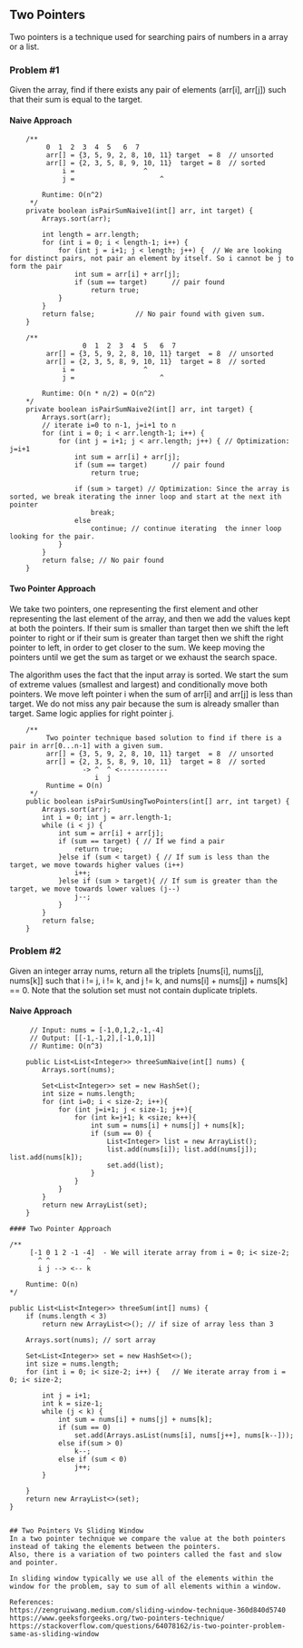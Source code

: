 ## Two Pointers
Two pointers is a technique used for searching pairs of numbers in a array or a list.

### Problem #1
Given the array, find if there exists any pair of elements (arr[i], arr[j]) such that their sum is equal to the target.

#### Naive Approach
```
    /**
         0  1  2  3  4  5   6  7
         arr[] = {3, 5, 9, 2, 8, 10, 11} target  = 8  // unsorted
         arr[] = {2, 3, 5, 8, 9, 10, 11}  target = 8  // sorted
             i =                 ^
             j =                     ^

        Runtime: O(n^2)
     */
    private boolean isPairSumNaive1(int[] arr, int target) {
        Arrays.sort(arr);

        int length = arr.length;
        for (int i = 0; i < length-1; i++) {
            for (int j = i+1; j < length; j++) {  // We are looking for distinct pairs, not pair an element by itself. So i cannot be j to form the pair
                int sum = arr[i] + arr[j];
                if (sum == target)      // pair found
                    return true;
            }
        }
        return false;          // No pair found with given sum.
    }

    /**
                  0  1  2  3  4  5   6  7
         arr[] = {3, 5, 9, 2, 8, 10, 11} target  = 8  // unsorted
         arr[] = {2, 3, 5, 8, 9, 10, 11}  target = 8  // sorted
             i =                 ^
             j =                     ^

        Runtime: O(n * n/2) = O(n^2)
    */
    private boolean isPairSumNaive2(int[] arr, int target) {
        Arrays.sort(arr);
        // iterate i=0 to n-1, j=i+1 to n
        for (int i = 0; i < arr.length-1; i++) {
            for (int j = i+1; j < arr.length; j++) { // Optimization: j=i+1
                int sum = arr[i] + arr[j];
                if (sum == target)      // pair found
                    return true;

                if (sum > target) // Optimization: Since the array is sorted, we break iterating the inner loop and start at the next ith pointer
                    break;
                else
                    continue; // continue iterating  the inner loop looking for the pair.
            }
        }
        return false; // No pair found
    }
```

#### Two Pointer Approach

We take two pointers, one representing the first element and other representing the last element of the array, and then we add the values kept at both the pointers.
If their sum is smaller than target then we shift the left pointer to right or if their sum is greater than target then we shift the right pointer to left, in order to get closer to the sum.
We keep moving the pointers until we get the sum as target or we exhaust the search space.

The algorithm uses the fact that the input array is sorted. We start the sum of extreme values (smallest and largest) and conditionally move both pointers.
We move left pointer i when the sum of arr[i] and arr[j] is less than target. We do not miss any pair because the sum is already smaller than target. Same logic applies for right pointer j.
```
    /**
         Two pointer technique based solution to find if there is a pair in arr[0...n-1] with a given sum.
         arr[] = {3, 5, 9, 2, 8, 10, 11} target  = 8  // unsorted
         arr[] = {2, 3, 5, 8, 9, 10, 11}  target = 8  // sorted
                  -> ^  ^ <------------
                     i  j
         Runtime = O(n)
     */
    public boolean isPairSumUsingTwoPointers(int[] arr, int target) {
        Arrays.sort(arr);
        int i = 0; int j = arr.length-1;
        while (i < j) {
            int sum = arr[i] + arr[j];
            if (sum == target) { // If we find a pair
                return true;
            }else if (sum < target) { // If sum is less than the target, we move towards higher values (i++)
                i++;
            }else if (sum > target){ // If sum is greater than the target, we move towards lower values (j--)
                j--;
            }
        }
        return false;
    }
```

### Problem #2
Given an integer array nums, return all the triplets [nums[i], nums[j], nums[k]] such that i != j, i != k, and j != k, and nums[i] + nums[j] + nums[k] == 0. Note that the solution set must not contain duplicate triplets.

#### Naive Approach
```
     // Input: nums = [-1,0,1,2,-1,-4]
     // Output: [[-1,-1,2],[-1,0,1]]
     // Runtime: O(n^3)

    public List<List<Integer>> threeSumNaive(int[] nums) {
        Arrays.sort(nums);

        Set<List<Integer>> set = new HashSet();
        int size = nums.length;
        for (int i=0; i < size-2; i++){
            for (int j=i+1; j < size-1; j++){
                for (int k=j+1; k <size; k++){
                    int sum = nums[i] + nums[j] + nums[k];
                    if (sum == 0) {
                        List<Integer> list = new ArrayList();
                        list.add(nums[i]); list.add(nums[j]); list.add(nums[k]);
                        set.add(list);
                    }
                }
            }
        }
        return new ArrayList(set);
    }

#### Two Pointer Approach
```
    /**
         [-1 0 1 2 -1 -4]  - We will iterate array from i = 0; i< size-2;
           ^ ^         ^
           i j --> <-- k

        Runtime: O(n)
    */

    public List<List<Integer>> threeSum(int[] nums) {
        if (nums.length < 3)
            return new ArrayList<>(); // if size of array less than 3

        Arrays.sort(nums); // sort array

        Set<List<Integer>> set = new HashSet<>();
        int size = nums.length;
        for (int i = 0; i< size-2; i++) {   // We iterate array from i = 0; i< size-2;

            int j = i+1;
            int k = size-1;
            while (j < k) {
                int sum = nums[i] + nums[j] + nums[k];
                if (sum == 0)
                    set.add(Arrays.asList(nums[i], nums[j++], nums[k--]));
                else if(sum > 0)
                    k--;
                else if (sum < 0)
                    j++;
            }

        }
        return new ArrayList<>(set);
    }
```

## Two Pointers Vs Sliding Window
In a two pointer technique we compare the value at the both pointers instead of taking the elements between the pointers.
Also, there is a variation of two pointers called the fast and slow and pointer.

In sliding window typically we use all of the elements within the window for the problem, say to sum of all elements within a window.

References:
https://zengruiwang.medium.com/sliding-window-technique-360d840d5740
https://www.geeksforgeeks.org/two-pointers-technique/
https://stackoverflow.com/questions/64078162/is-two-pointer-problem-same-as-sliding-window

